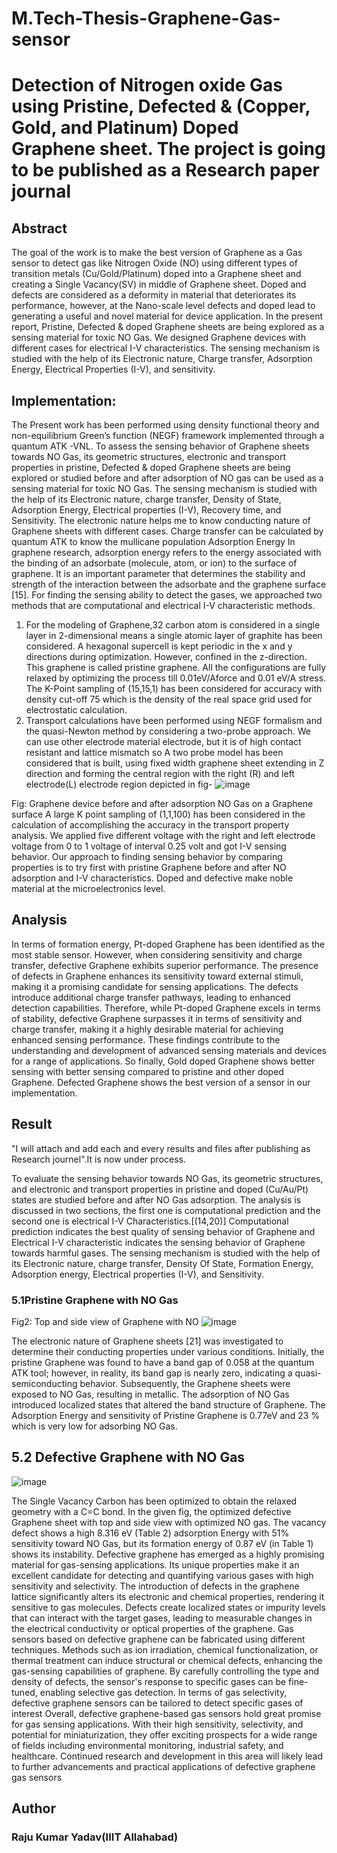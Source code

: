 # M.Tech-Thesis-Graphene-Gas-sensor
# Detection of Nitrogen oxide Gas using Pristine, Defected &amp; (Copper, Gold, and Platinum) Doped Graphene sheet. The project is going to be published as a Research paper journal
## Abstract 
The goal of the work is to make the best version of Graphene as a Gas sensor to detect gas like Nitrogen Oxide (NO) using different types of transition metals (Cu/Gold/Platinum) doped into a Graphene sheet and creating a Single Vacancy(SV) in middle of Graphene sheet. Doped and defects are considered as a deformity in material that deteriorates its performance, however, at the Nano-scale level defects and doped lead to generating a useful and novel material for device application. In the present report, Pristine, Defected & doped Graphene sheets are being explored as a sensing material for toxic NO Gas. We designed Graphene devices with different cases for electrical I-V characteristics.
The sensing mechanism is studied with the help of its Electronic nature, Charge transfer, Adsorption Energy, Electrical Properties (I-V), and sensitivity.
## Implementation:
The Present work has been performed using density functional theory and non-equilibrium Green’s function (NEGF)  framework implemented through a quantum ATK -VNL.
To assess the sensing behavior of Graphene sheets towards NO Gas, its geometric structures, electronic and transport properties in pristine, Defected & doped Graphene sheets are being explored or studied before and after adsorption of NO gas can be used as a sensing material for toxic NO Gas.
The sensing mechanism is studied with the help of its Electronic nature, charge transfer, Density of State, Adsorption Energy, Electrical properties (I-V), Recovery time, and Sensitivity.
The electronic nature helps me to know conducting nature of Graphene sheets with different cases.
Charge transfer can be calculated by quantum ATK to know the mullicane population
Adsorption Energy
In graphene research, adsorption energy refers to the energy associated with the binding of an adsorbate (molecule, atom, or ion) to the surface of graphene. It is an important parameter that determines the stability and strength of the interaction between the adsorbate and the graphene surface [15].
For finding the sensing ability to detect the gases, we approached two methods that are computational and electrical I-V characteristic methods.
1. For the modeling of Graphene,32 carbon atom is considered in a single layer in 2-dimensional means a single atomic layer of graphite has been considered. A hexagonal supercell is kept periodic in the x and y directions during optimization. However, confined in the z-direction. This graphene is called pristine graphene. All the configurations are fully relaxed by optimizing the process till 0.01eV/Aforce and 0.01 eV/A stress. The K-Point sampling of (15,15,1) has been considered for accuracy with density cut-off 75 which is the density of the real space grid used for electrostatic calculation.
2. Transport calculations have been performed using NEGF formalism and the quasi-Newton method by considering a two-probe approach. We can use other electrode material electrode, but it is of high contact resistant and lattice mismatch so  A two probe model has been considered that is built, using fixed width graphene sheet extending in Z direction and forming the central region with the right (R) and left electrode(L) electrode region depicted in fig-
![image](https://github.com/mec2021045/My-M.Tech-Thesis-Graphene-Gas-sensor/assets/115482179/86427c9d-859c-4f32-ab96-ff279ca6d84d)

Fig: Graphene device before and after adsorption NO Gas on a Graphene surface
A large K point sampling of (1,1,100) has been considered in the calculation of accomplishing the accuracy in the transport property analysis. We applied five different voltage with the right and left electrode voltage from 0 to 1 voltage of interval 0.25 volt and got I-V sensing behavior.
Our approach to finding sensing behavior by comparing properties is to try first with pristine Graphene before and after NO adsorption and I-V characteristics. Doped and defective make noble material at the microelectronics level. 
## Analysis
In terms of formation energy, Pt-doped Graphene has been identified as the most stable sensor. However, when considering sensitivity and charge transfer, defective Graphene exhibits superior performance. The presence of defects in Graphene enhances its sensitivity toward external stimuli, making it a promising candidate for sensing applications. The defects introduce additional charge transfer pathways, leading to enhanced detection capabilities. Therefore, while Pt-doped Graphene excels in terms of stability, defective Graphene surpasses it in terms of sensitivity and charge transfer, making it a highly desirable material for achieving enhanced sensing performance. These findings contribute to the understanding and development of advanced sensing materials and devices for a range of applications. 
So finally, Gold doped Graphene shows better sensing with better sensing compared to pristine and other doped Graphene. Defected Graphene shows the best version of a sensor in our implementation. 
## Result
"I will attach and add each and every results and files after publishing as Research journel".It is now under process.

To evaluate the sensing behavior towards NO Gas, its geometric structures, and electronic and transport properties in pristine and doped (Cu/Au/Pt) states are studied before and after NO Gas adsorption.
The analysis is discussed in two sections, the first one is computational prediction and the second one is electrical I-V Characteristics.[(14,20)] Computational prediction indicates the best quality of sensing behavior of Graphene and Electrical I-V characteristic indicates the sensing behavior of Graphene towards harmful gases. The sensing mechanism is studied with the help of its Electronic nature, charge transfer, Density Of State, Formation Energy, Adsorption energy, Electrical properties (I-V), and Sensitivity.
### 5.1Pristine Graphene with NO Gas

Fig2: Top and side view of Graphene with NO
![image](https://github.com/mec2021045/My-M.Tech-Thesis-Graphene-Gas-sensor/assets/115482179/6de8f7d0-4a6b-47b2-b4e6-985bec54a5bf)


The electronic nature of Graphene sheets [21] was investigated to determine their conducting properties under various conditions. Initially, the pristine Graphene was found to have a band gap of 0.058 at the quantum ATK tool; however, in reality, its band gap is nearly zero, indicating a quasi-semiconducting behavior. Subsequently, the Graphene sheets were exposed to NO Gas, resulting in metallic. The adsorption of NO Gas introduced localized states that altered the band structure of Graphene. The Adsorption Energy and sensitivity of Pristine Graphene is 0.77eV and 23 % which is very low for adsorbing NO Gas.

## 5.2 Defective Graphene with NO Gas
![image](https://github.com/mec2021045/My-M.Tech-Thesis-Graphene-Gas-sensor/assets/115482179/9e0b318c-2f74-4d2c-bfe4-1f57788ae23f)

The Single Vacancy Carbon has been optimized to obtain the relaxed geometry with a C=C bond. In the given fig, the optimized defective Graphene sheet with top and side view with optimized NO gas. The vacancy defect shows a high 8.316 eV (Table 2) adsorption Energy with 51% sensitivity toward NO Gas, but its formation energy of 0.87 eV (in Table 1) shows its instability.
Defective graphene has emerged as a highly promising material for gas-sensing applications. Its unique properties make it an excellent candidate for detecting and quantifying various gases with high sensitivity and selectivity.
The introduction of defects in the graphene lattice significantly alters its electronic and chemical properties, rendering it sensitive to gas molecules. Defects create localized states or impurity levels that can interact with the target gases, leading to measurable changes in the electrical conductivity or optical properties of the graphene.
Gas sensors based on defective graphene can be fabricated using different techniques. Methods such as ion irradiation, chemical functionalization, or thermal treatment can induce structural or chemical defects, enhancing the gas-sensing capabilities of graphene. By carefully controlling the type and density of defects, the sensor's response to specific gases can be fine-tuned, enabling selective gas detection.
In terms of gas selectivity, defective graphene sensors can be tailored to detect specific gases of interest
Overall, defective graphene-based gas sensors hold great promise for gas sensing applications. With their high sensitivity, selectivity, and potential for miniaturization, they offer exciting prospects for a wide range of fields including environmental monitoring, industrial safety, and healthcare. Continued research and development in this area will likely lead to further advancements and practical applications of defective graphene gas sensors
## Author
### Raju Kumar Yadav(IIIT Allahabad)
